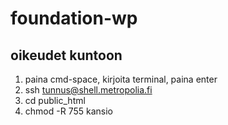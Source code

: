 # foundation-wp
## oikeudet kuntoon
1. paina cmd-space, kirjoita terminal, paina enter
2. ssh tunnus@shell.metropolia.fi
3. cd public_html
4. chmod -R 755 kansio